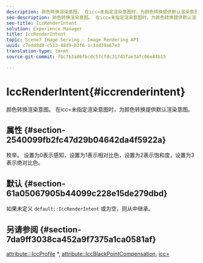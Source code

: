 ```yaml
---
description: 颜色转换渲染意图。 在icc=未指定渲染意图时，为颜色转换提供默认渲染意图。
seo-description: 颜色转换渲染意图。 在icc=未指定渲染意图时，为颜色转换提供默认渲染意图。
seo-title: IccRenderIntent
solution: Experience Manager
title: IccRenderIntent
topic: Scene7 Image Serving - Image Rendering API
uuid: c7edd8d8-c513-48d9-b3f6-1c3ad39a67e3
translation-type: tm+mt
source-git-commit: 7bc7b3a86fbcdc57cfdc31745fae3afc06e44b15

---
```



# IccRenderIntent{#iccrenderintent}

颜色转换渲染意图。 在icc=未指定渲染意图时，为颜色转换提供默认渲染意图。

## 属性 {#section-2540099fb2fc47d29b04642da4f5922a}

枚举。 设置为0表示感知，设置为1表示相对比色，设置为2表示饱和度，设置为3表示绝对比色。

## 默认 {#section-61a05067905b44099c228e15de279dbd}

如果未定义 `default::IccRenderIntent` 或为空，则从中继承。

## 另请参阅 {#section-7da9ff3038ca452a9f7375a1ca0581af}

[attribute:::IccProfile](../../../../../is-api/image-catalog/image-serving-api-ref/c-image-catalog-reference/c-attributes-reference/r-iccprofilecmyk.md#reference-db89f9dac33e447cadb359ec1ba27ee0) *, [attribute::IccBlackPointCompensation](../../../../../is-api/image-catalog/image-serving-api-ref/c-image-catalog-reference/c-attributes-reference/r-iccblackpointcompensation.md#reference-357626375ee140d1807f0c05171c733f), [icc=](../../../../../is-api/http-ref/image-serving-api-ref/c-http-protocol-reference/c-command-reference/r-icc.md#reference-182b5679e21e4df3b4d330535a5a7517)
